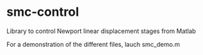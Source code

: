 # smc-control

Library to control Newport linear displacement stages from Matlab

For a demonstration of the different files, lauch smc_demo.m
